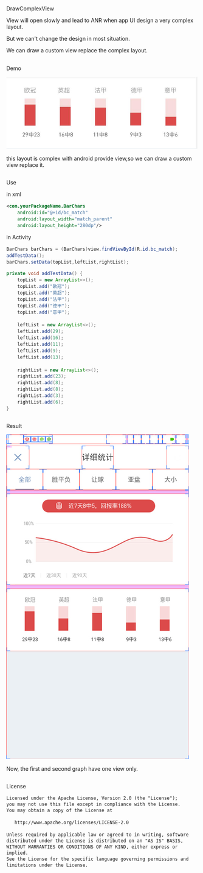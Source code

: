 #


DrawComplexView

View will open slowly and lead to ANR when app UI design a very complex layout.

But we can't change the design in most situation.

We can draw a custom view replace the complex layout.

##


Demo

![Image](/Android/DrawComplexView/_001.jpg)

this layout is complex with android provide view,so
we can draw a custom view replace it.

##


Use

in xml
```xml
<com.yourPackageName.BarChars
    android:id="@+id/bc_match"
    android:layout_width="match_parent"
    android:layout_height="280dp"/>
```

in Activity
```java
BarChars barChars = (BarChars)view.findViewById(R.id.bc_match);
addTestData();
barChars.setData(topList,leftList,rightList);
```

```java
private void addTestData() {
    topList = new ArrayList<>();
    topList.add("欧冠");
    topList.add("英超");
    topList.add("法甲");
    topList.add("德甲");
    topList.add("意甲");

    leftList = new ArrayList<>();
    leftList.add(29);
    leftList.add(16);
    leftList.add(11);
    leftList.add(9);
    leftList.add(13);

    rightList = new ArrayList<>();
    rightList.add(23);
    rightList.add(8);
    rightList.add(8);
    rightList.add(3);
    rightList.add(6);
}
```

##


Result

![Image](/Android/DrawComplexView/_002.jpg)

Now, the first and second graph have one view only.

##


License

```
Licensed under the Apache License, Version 2.0 (the "License");
you may not use this file except in compliance with the License.
You may obtain a copy of the License at

   http://www.apache.org/licenses/LICENSE-2.0

Unless required by applicable law or agreed to in writing, software
distributed under the License is distributed on an "AS IS" BASIS,
WITHOUT WARRANTIES OR CONDITIONS OF ANY KIND, either express or implied.
See the License for the specific language governing permissions and
limitations under the License.
```

